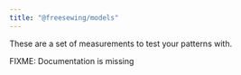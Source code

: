 ```yaml
---
title: "@freesewing/models"
---
```


These are a set of measurements to test your patterns with.

<Warning>

FIXME: Documentation is missing

</Warning>
